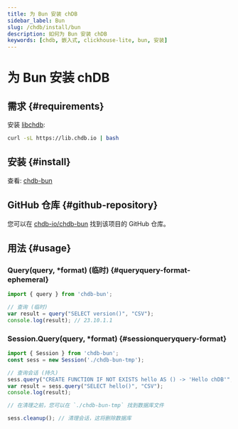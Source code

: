 ```yaml
---
title: 为 Bun 安装 chDB
sidebar_label: Bun
slug: /chdb/install/bun
description: 如何为 Bun 安装 chDB
keywords: [chdb, 嵌入式, clickhouse-lite, bun, 安装]
---
```



# 为 Bun 安装 chDB

## 需求 {#requirements}

安装 [libchdb](https://github.com/chdb-io/chdb):

```bash
curl -sL https://lib.chdb.io | bash
```

## 安装 {#install}

查看: [chdb-bun](https://github.com/chdb-io/chdb-bun)

## GitHub 仓库 {#github-repository}

您可以在 [chdb-io/chdb-bun](https://github.com/chdb-io/chdb-bun) 找到该项目的 GitHub 仓库。

## 用法 {#usage}

### Query(query, *format) (临时) {#queryquery-format-ephemeral}

```javascript
import { query } from 'chdb-bun';

// 查询 (临时)
var result = query("SELECT version()", "CSV");
console.log(result); // 23.10.1.1
```

### Session.Query(query, *format) {#sessionqueryquery-format}

```javascript
import { Session } from 'chdb-bun';
const sess = new Session('./chdb-bun-tmp');

// 查询会话 (持久)
sess.query("CREATE FUNCTION IF NOT EXISTS hello AS () -> 'Hello chDB'", "CSV");
var result = sess.query("SELECT hello()", "CSV");
console.log(result);

// 在清理之前，您可以在 `./chdb-bun-tmp` 找到数据库文件

sess.cleanup(); // 清理会话，这将删除数据库
```

